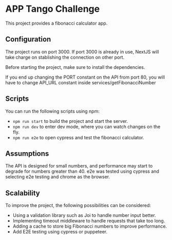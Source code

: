 # APP Tango Challenge

This project provides a fibonacci calculator app.

## Configuration

The project runs on port 3000. If port 3000 is already in use, NextJS will take charge on stablishing the connection on other port.

Before starting the project, make sure to install the dependencies.

If you end up changing the PORT constant on the API from port 80, you will have to change API_URL constant inside services/getFibonacciNumber

## Scripts

You can run the following scripts using npm:

- `npm run start` to build the project and start the server.
- `npm run dev` to enter dev mode, where you can watch changes on the fly.
- `npm run e2e` to open cypress and test the fibonacci calculator.

## Assumptions

The API is designed for small numbers, and performance may start to degrade for numbers greater than 40.
e2e was tested using cypress and selecting e2e testing and chrome as the browser.

## Scalability

To improve the project, the following possibilities can be considered:

- Using a validation library such as Joi to handle number input better.
- Implementing timeout middleware to handle requests that take too long.
- Adding a cache to store big Fibonacci numbers to improve performance.
- Add E2E testing using cypress or puppeteer.
